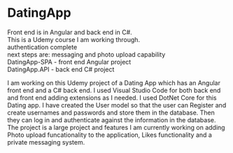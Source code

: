 # DatingApp
Front end is in Angular and back end in C#.  
This is a Udemy course I am working through.  
authentication complete  
next steps are: messaging and photo upload capability  
DatingApp-SPA - front end Angular project  
DatingApp.API - back end C# project

I am working on this Udemy project of a Dating App which has an Angular front end and a C# back end. I used Visual Studio Code for both back end and front end adding extensions as I needed. I used DotNet Core for this Dating app. I have created the User model so that the user can Register and create usernames and passwords and store them in the database. Then they can log in and authenticate against the information in the database. The project is a large project and features I am currently working on adding Photo upload funcationality to the application, Likes functionality and a private messaging system. 
